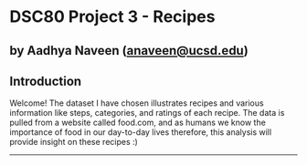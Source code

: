 # DSC80 Project 3 - Recipes 

by Aadhya Naveen (anaveen@ucsd.edu)
---

## Introduction

Welcome! The dataset I have chosen illustrates recipes and various information like steps, categories, and ratings of each recipe. The data is pulled from a website called food.com, and as humans we know the importance of food in our day-to-day lives therefore, this analysis will provide insight on these recipes :)

---
